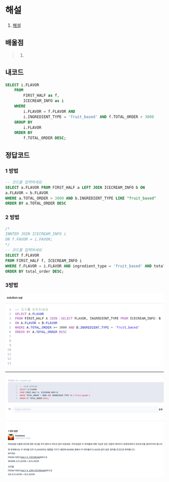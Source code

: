 # 해설

1. [해설]()

## 배울점

> 1.

## 내코드

```sql
SELECT i.FLAVOR
    FROM
        FIRST_HALF as f,
        ICECREAM_INFO as i
    WHERE
        i.FLAVOR = f.FLAVOR AND
        i.INGREDIENT_TYPE = 'fruit_based' AND f.TOTAL_ORDER > 3000
    GROUP BY
        i.FLAVOR
    ORDER BY
        f.TOTAL_ORDER DESC;
```

## 정답코드

### 1 방법

```sql
-- 코드를 입력하세요
SELECT a.FLAVOR FROM FIRST_HALF a LEFT JOIN ICECREAM_INFO b ON
a.FLAVOR = b.FLAVOR
WHERE a.TOTAL_ORDER > 3000 AND b.INGREDIENT_TYPE LIKE "fruit_based"
ORDER BY a.TOTAL_ORDER DESC
```

### 2 방법

```sql
/*
INNTER JOIN ICECREAM_INFO i
ON f.FAVOR = i.FAVOR;
*/
-- 코드를 입력하세요
SELECT f.FLAVOR
FROM FIRST_HALF f, ICECREAM_INFO i
WHERE f.FLAVOR = i.FLAVOR AND ingredient_type = 'fruit_based' AND total_order >=3000
ORDER BY total_order DESC;
```

### 3방법

<img src='images/2022-11-01-10-49-35.png' />

---

<img src='images/2022-11-01-10-42-33.png' />
